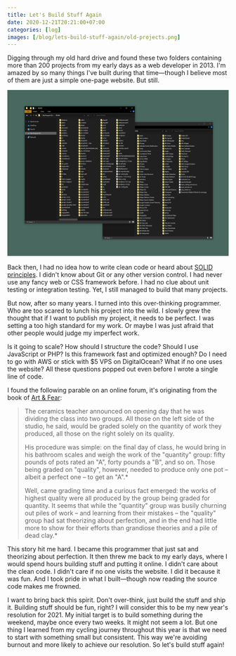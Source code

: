 ```yaml
---
title: Let's Build Stuff Again
date: 2020-12-21T20:21:00+07:00
categories: [log]
images: [/blog/lets-build-stuff-again/old-projects.png]
---
```

Digging through my old hard drive and found these two folders containing more than 200 projects from my early days as a web developer in 2013. I'm amazed by so many things I've built during that time—though I believe most of them are just a simple one-page website. But still. 

![Two folders from the old days.](old-projects.png)

Back then, I had no idea how to write clean code or heard about [SOLID principles](https://en.wikipedia.org/wiki/SOLID). I didn't know about Git or any other version control. I had never use any fancy web or CSS framework before. I had no clue about unit testing or integration testing. Yet, I still managed to build that many projects.

But now, after so many years. I turned into this over-thinking programmer. Who are too scared to lunch his project into the wild. I slowly grew the thought that if I want to publish my project, it needs to be perfect. I was setting a too high standard for my work. Or maybe I was just afraid that other people would judge my imperfect work.

Is it going to scale? How should I structure the code? Should I use JavaScript or PHP? Is this framework fast and optimized enough? Do I need to go with AWS or stick with $5 VPS on DigitalOcean? What if no one uses the website? All these questions popped out even before I wrote a single line of code.

I found the following parable on an online forum, it's originating from the book of [Art & Fear](https://www.goodreads.com/book/show/187633.Art_and_Fear):

> The ceramics teacher announced on opening day that he was dividing the class into two groups. All those on the left side of the studio, he said, would be graded solely on the quantity of work they produced, all those on the right solely on its quality.
>
> His procedure was simple: on the final day of class, he would bring in his bathroom scales and weigh the work of the "quantity" group: fifty pounds of pots rated an "A", forty pounds a "B", and so on. Those being graded on "quality", however, needed to produce only one pot – albeit a perfect one – to get an "A".*
>
> Well, came grading time and a curious fact emerged: the works of highest quality were all produced by the group being graded for quantity. It seems that while the "quantity" group was busily churning out piles of work – and learning from their mistakes – the "quality" group had sat theorizing about perfection, and in the end had little more to show for their efforts than grandiose theories and a pile of dead clay.*

This story hit me hard. I became this programmer that just sat and theorizing about perfection. It then threw me back to my early days, where I would spend hours building stuff and putting it online. I didn't care about the clean code. I didn't care if no one visits the website. I did it because it was fun. And I took pride in what I built—though now reading the source code makes me frowned.

I want to bring back this spirit. Don't over-think, just build the stuff and ship it. Building stuff should be fun, right? I will consider this to be my new year's resolution for 2021. My initial target is to build something during the weekend, maybe once every two weeks. It might not seem a lot. But one thing I learned from my cycling journey throughout this year is that we need to start with something small but consistent. This way we're avoiding burnout and more likely to achieve our resolution. So let's build stuff again!

